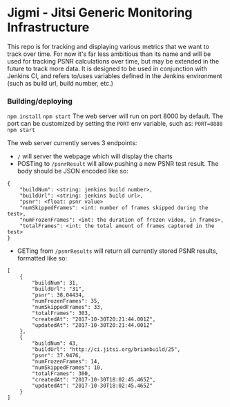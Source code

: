 # Jigmi - Jitsi Generic Monitoring Infrastructure
This repo is for tracking and displaying various metrics that we want to track over time.  For now it's far less ambitious than its name and will be used for tracking PSNR calculations over time, but may be extended in the future to track more data.  It is designed to be used in conjunction with Jenkins CI, and refers to/uses variables defined in the Jenkins environment (such as build url, build number, etc.)

### Building/deploying
`npm install`
`npm start`
The web server will run on port 8000 by default.  The port can be customized by setting the `PORT` env variable, such as:
`PORT=8888 npm start`

The web server currently serves 3 endpoints:
* `/` will server the webpage which will display the charts
* POSTing to `/psnrResult` will allow pushing a new PSNR test result.  The body should be JSON encoded like so:
```
{
    "buildNum": <string: jenkins build number>,
    "buildUrl": <string: jenkins build url>,
    "psnr": <float: psnr value>
	"numSkippedFrames": <int: number of frames skipped during the test>,
	"numFrozenFrames": <int: the duration of frozen video, in frames>,
	"totalFrames": <int: the total amount of frames captured in the test>
}
```
* GETing from `/psnrResults` will return all currently stored PSNR results, formatted like so:
```
[
    {
        "buildNum": 31,
        "buildUrl": "31",
        "psnr": 38.04434,
        "numFrozenFrames": 35,
        "numSkippedFrames": 33,
        "totalFrames": 303,
        "createdAt": "2017-10-30T20:21:44.001Z",
        "updatedAt": "2017-10-30T20:21:44.001Z"
    },
    {
        "buildNum": 43,
        "buildUrl": "http://ci.jitsi.org/brianbuild/25",
        "psnr": 37.9476,
        "numFrozenFrames": 14,
        "numSkippedFrames": 10,
        "totalFrames": 300,
        "createdAt": "2017-10-30T18:02:45.465Z",
        "updatedAt": "2017-10-30T18:02:45.465Z"
    }
]
```

